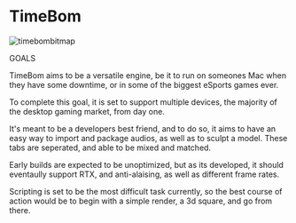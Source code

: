 # TimeBom
![timebombitmap](https://user-images.githubusercontent.com/116664249/230731956-8555d3bd-1e7d-4f3d-b896-84ac42830052.png)

GOALS

TimeBom aims to be a versatile engine, be it to run on someones Mac when they have some downtime, or in some of the biggest eSports games ever.

To complete this goal, it is set to support multiple devices, the majority of the desktop gaming market, from day one.

It's meant to be a developers best friend, and to do so, it aims to have an easy way to import and package audios, as well as to sculpt a model. These tabs are seperated, and able to be mixed and matched.

Early builds are expected to be unoptimized, but as its developed, it should eventaully support RTX, and anti-alaising, as well as different frame rates. 

Scripting is set to be the most difficult task currently, so the best course of action would be to begin with a simple render, a 3d square, and go from there.
